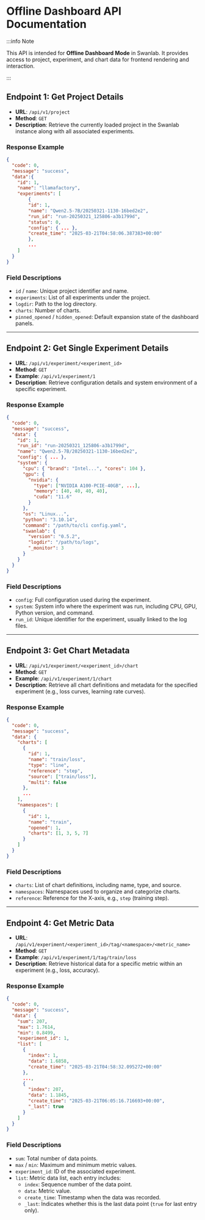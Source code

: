 # Offline Dashboard API Documentation

:::info Note

This API is intended for **Offline Dashboard Mode** in Swanlab. It provides access to project, experiment, and chart data for frontend rendering and interaction.

:::


## Endpoint 1: Get Project Details

- **URL**: `/api/v1/project`
- **Method**: `GET`
- **Description**: Retrieve the currently loaded project in the Swanlab instance along with all associated experiments.

### Response Example

```json
{
  "code": 0,
  "message": "success",
  "data":{
    "id": 1,
    "name": "llamafactory",
    "experiments": [
        {
        "id": 1,
        "name": "Qwen2.5-7B/20250321-1130-16bed2e2",
        "run_id": "run-20250321_125806-a3b1799d",
        "status": 0,
        "config": { ... },
        "create_time": "2025-03-21T04:58:06.387383+00:00"
        },
        ...
    ]
  }
}
```

### Field Descriptions

- `id` / `name`: Unique project identifier and name.
- `experiments`: List of all experiments under the project.
- `logdir`: Path to the log directory.
- `charts`: Number of charts.
- `pinned_opened` / `hidden_opened`: Default expansion state of the dashboard panels.

---

## Endpoint 2: Get Single Experiment Details

- **URL**: `/api/v1/experiment/<experiment_id>`
- **Method**: `GET`
- **Example**: `/api/v1/experiment/1`
- **Description**: Retrieve configuration details and system environment of a specific experiment.

### Response Example

```json
{
  "code": 0,
  "message": "success",
  "data": {
    "id": 1,
    "run_id": "run-20250321_125806-a3b1799d",
    "name": "Qwen2.5-7B/20250321-1130-16bed2e2",
    "config": { ... },
    "system": {
      "cpu": { "brand": "Intel...", "cores": 104 },
      "gpu": {
        "nvidia": {
          "type": ["NVIDIA A100-PCIE-40GB", ...],
          "memory": [40, 40, 40, 40],
          "cuda": "11.6"
        }
      },
      "os": "Linux...",
      "python": "3.10.14",
      "command": "/path/to/cli config.yaml",
      "swanlab": {
        "version": "0.5.2",
        "logdir": "/path/to/logs",
        "_monitor": 3
      }
    }
  }
}
```

### Field Descriptions

- `config`: Full configuration used during the experiment.
- `system`: System info where the experiment was run, including CPU, GPU, Python version, and command.
- `run_id`: Unique identifier for the experiment, usually linked to the log files.

---

## Endpoint 3: Get Chart Metadata

- **URL**: `/api/v1/experiment/<experiment_id>/chart`
- **Method**: `GET`
- **Example**: `/api/v1/experiment/1/chart`
- **Description**: Retrieve all chart definitions and metadata for the specified experiment (e.g., loss curves, learning rate curves).

### Response Example

```json
{
  "code": 0,
  "message": "success",
  "data": {
    "charts": [
      {
        "id": 1,
        "name": "train/loss",
        "type": "line",
        "reference": "step",
        "source": ["train/loss"],
        "multi": false
      },
      ...
    ],
    "namespaces": [
      {
        "id": 1,
        "name": "train",
        "opened": 1,
        "charts": [1, 3, 5, 7]
      }
    ]
  }
}
```

### Field Descriptions

- `charts`: List of chart definitions, including name, type, and source.
- `namespaces`: Namespaces used to organize and categorize charts.
- `reference`: Reference for the X-axis, e.g., `step` (training step).

---

## Endpoint 4: Get Metric Data

- **URL**: `/api/v1/experiment/<experiment_id>/tag/<namespace>/<metric_name>`
- **Method**: `GET`
- **Example**: `/api/v1/experiment/1/tag/train/loss`
- **Description**: Retrieve historical data for a specific metric within an experiment (e.g., loss, accuracy).

### Response Example

```json
{
  "code": 0,
  "message": "success",
  "data": {
    "sum": 207,
    "max": 1.7614,
    "min": 0.8499,
    "experiment_id": 1,
    "list": [
      {
        "index": 1,
        "data": 1.6858,
        "create_time": "2025-03-21T04:58:32.095272+00:00"
      },
      ...,
      {
        "index": 207,
        "data": 1.1845,
        "create_time": "2025-03-21T06:05:16.716693+00:00",
        "_last": true
      }
    ]
  }
}
```

### Field Descriptions

- `sum`: Total number of data points.
- `max` / `min`: Maximum and minimum metric values.
- `experiment_id`: ID of the associated experiment.
- `list`: Metric data list, each entry includes:
  - `index`: Sequence number of the data point.
  - `data`: Metric value.
  - `create_time`: Timestamp when the data was recorded.
  - `_last`: Indicates whether this is the last data point (`true` for last entry only).

